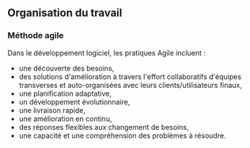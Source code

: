## Organisation du travail

### Méthode agile

Dans le développement logiciel, les pratiques Agile incluent :

* une découverte des besoins,
* des solutions d'amélioration à travers l'effort collaboratifs d'équipes transverses et auto-organisées avec leurs
clients/utilisateurs finaux,
* une planification adaptative,
* un développement évolutionnaire,
* une livraison rapide,
* une amélioration en continu,
* des réponses flexibles aux changement de besoins,
* une capacité et une compréhension des problèmes à résoudre.
